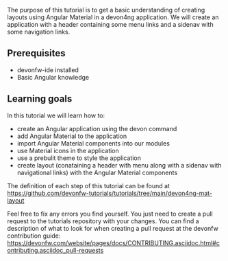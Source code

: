 The purpose of this tutorial is to get a basic understanding of creating layouts using Angular Material in a devon4ng application. We will create an application with a header containing some menu links and a sidenav with some navigation links.

## Prerequisites
* devonfw-ide installed
* Basic Angular knowledge

## Learning goals
In this tutorial we will learn how to:
* create an Angular application using the devon command
* add Angular Material to the application
* import Angular Material components into our modules
* use Material icons in the application
* use a prebulit theme to style the application
* create layout (conataining a header with menu along with a sidenav with navigational links) with the Angular Material components



The definition of each step of this tutorial can be found at https://github.com/devonfw-tutorials/tutorials/tree/main/devon4ng-mat-layout

Feel free to fix any errors you find yourself. You just need to create a pull request to the tutorials repository with your changes.
You can find a description of what to look for when creating a pull request at the devonfw contribution guide: https://devonfw.com/website/pages/docs/CONTRIBUTING.asciidoc.html#contributing.asciidoc_pull-requests
